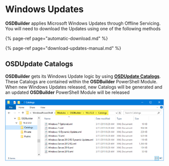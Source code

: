 # Windows Updates

**OSDBuilder** applies Microsoft Windows Updates through Offline Servicing.  You will need to download the Updates using one of the following methods

{% page-ref page="automatic-download.md" %}

{% page-ref page="download-updates-manual.md" %}

## OSDUpdate Catalogs

**OSDBuilder** gets its Windows Update logic by using [**OSDUpdate Catalogs**](../../../../osdupdate/home.md).  These Catalogs are contained within the **OSDBuilder** PowerShell Module.  When new Windows Updates released, new Catalogs will be generated and an updated **OSDBuilder** PowerShell Module will be released

![](../../../../.gitbook/assets/image%20%2844%29.png)


